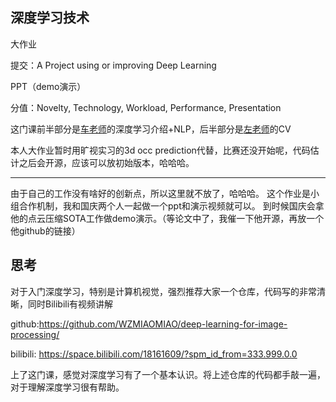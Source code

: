 ## 深度学习技术

大作业

提交：A Project using or improving Deep Learning

PPT（demo演示）

分值：Novelty, Technology, Workload, Performance, Presentation

这门课前半部分是[车老师](https://scholar.google.com/citations?user=SVlQ6IEAAAAJ&hl=en)的深度学习介绍+NLP，后半部分是[左老师](https://scholar.google.com/citations?user=rUOpCEYAAAAJ&hl=en)的CV

本人大作业暂时用旷视实习的3d occ prediction代替，比赛还没开始呢，代码估计之后会开源，应该可以放初始版本，哈哈哈。

---

由于自己的工作没有啥好的创新点，所以这里就不放了，哈哈哈。
这个作业是小组合作机制，我和国庆两个人一起做一个ppt和演示视频就可以。
到时候国庆会拿他的点云压缩SOTA工作做demo演示。（等论文中了，我催一下他开源，再放一个他github的链接）


## 思考

对于入门深度学习，特别是计算机视觉，强烈推荐大家一个仓库，代码写的非常清晰，同时Bilibili有视频讲解

github:https://github.com/WZMIAOMIAO/deep-learning-for-image-processing/

bilibili: https://space.bilibili.com/18161609/?spm_id_from=333.999.0.0

上了这门课，感觉对深度学习有了一个基本认识。将上述仓库的代码都手敲一遍，对于理解深度学习很有帮助。